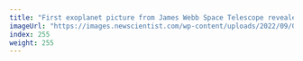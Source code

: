 ```yaml
---
title: "First exoplanet picture from James Webb Space Telescope revealed"
imageUrl: "https://images.newscientist.com/wp-content/uploads/2022/09/01152155/SEI_122413546.jpg?width=600"
index: 255
weight: 255
---
```

